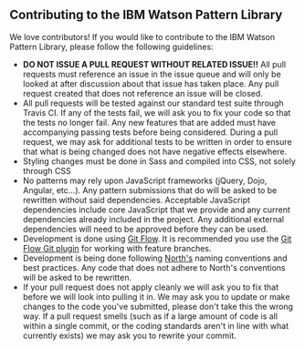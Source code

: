 ## Contributing to the IBM Watson Pattern Library

We love contributors! If you would like to contribute to the IBM Watson Pattern Library, please follow the following guidelines:

* **DO NOT ISSUE A PULL REQUEST WITHOUT RELATED ISSUE!!** All pull requests must reference an issue in the issue queue and will only be looked at after discussion about that issue has taken place. Any pull request created that does not reference an issue will be closed.
* All pull requests will be tested against our standard test suite through Travis CI. If any of the tests fail, we will ask you to fix your code so that the tests no longer fail. Any new features that are added must have accompanying passing tests before being considered. During a pull request, we may ask for additional tests to be written in order to ensure that what is being changed does not have negative effects elsewhere.
* Styling changes must be done in Sass and compiled into CSS, not solely through CSS
* No patterns may rely upon JavaScript frameworks (jQuery, Dojo, Angular, etc…). Any pattern submissions that do will be asked to be rewritten without said dependencies. Acceptable JavaScript dependencies include core JavaScript that we provide and any current dependencies already included in the project. Any additional external dependencies will need to be approved before they can be used.
* Development is done using [Git Flow](http://nvie.com/posts/a-successful-git-branching-model/). It is recommended you use the [Git Flow Git plugin](http://danielkummer.github.io/git-flow-cheatsheet/) for working with feature branches.
* Development is being done following [North's](http://pointnorth.io/#website-building-blocks) naming conventions and best practices. Any code that does not adhere to North's conventions will be asked to be rewritten.
* If your pull request does not apply cleanly we will ask you to fix that before we will look into pulling it in. We may ask you to update or make changes to the code you've submitted, please don't take this the wrong way. If a pull request smells (such as if a large amount of code is all within a single commit, or the coding standards aren't in line with what currently exists) we may ask you to rewrite your commit.
